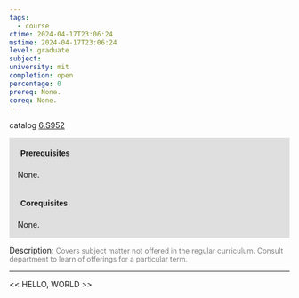 ```yaml
---
tags:
  - course
ctime: 2024-04-17T23:06:24
mstime: 2024-04-17T23:06:24
level: graduate
subject: 
university: mit
completion: open
percentage: 0
prereq: None.
coreq: None.
---
```


catalog [6.S952](http://student.mit.edu/catalog/m6e.html#6.S952)

<span style="display: block; padding: 15px; background-color: rgb(100, 100, 100, 0.2);"><font id="m_prereq3560_0" style="display: block; font-family: Arial, sans-serif; font-weight: bold; padding: 5px">Prerequisites</font><br><span id="prereq3560_0">None.</span></span>
<span style="display: block; padding: 15px; background-color: rgb(100, 100, 100, 0.2);"><font id="m_coreq3560_0" style="display: block; font-family: Arial, sans-serif; font-weight: bold; padding: 5px">Corequisites</font><br><span id="coreq3560_0">None.</span></span>

<font style="">Description:</font>
<font style="color: grey; font-size: 0.8rem;">Covers subject matter not offered in the regular curriculum. Consult department to learn of offerings for a particular term.</font>



---

<< HELLO, WORLD >>
